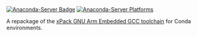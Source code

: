 [![Anaconda-Server Badge](https://anaconda.org/memfault/xpack-gcc-arm-none-eabi/badges/version.svg)](https://anaconda.org/memfault/xpack-gcc-arm-none-eabi)
[![Anaconda-Server Platforms](https://anaconda.org/memfault/xpack-gcc-arm-none-eabi/badges/platforms.svg)](https://anaconda.org/memfault/xpack-gcc-arm-none-eabi)

A repackage of the
[xPack GNU Arm Embedded GCC toolchain](https://github.com/xpack-dev-tools/arm-none-eabi-gcc-xpack)
for Conda environments.
